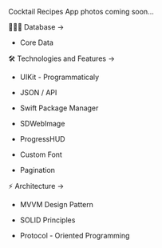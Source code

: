Cocktail Recipes App photos coming soon...

👨🏻‍💻 Database ->

* Core Data 

🛠 Technologies and Features ->

* UIKit - Programmaticaly

* JSON / API

* Swift Package Manager

* SDWebImage

* ProgressHUD

* Custom Font

* Pagination

⚡️ Architecture ->

* MVVM Design Pattern

* SOLID Principles

* Protocol - Oriented Programming






